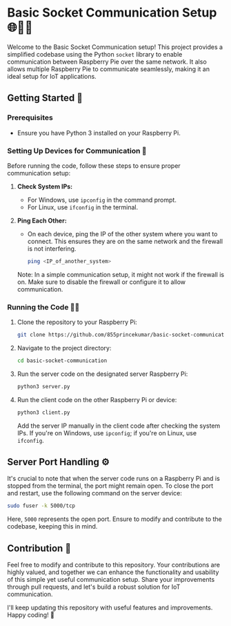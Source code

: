 # Basic Socket Communication Setup 🌐🍓🤖

Welcome to the Basic Socket Communication setup! This project provides a simplified codebase using the Python `socket` library to enable communication between Raspberry Pie over the same network. It also allows multiple Raspberry Pie to communicate seamlessly, making it an ideal setup for IoT applications.

## Getting Started 🚀

### Prerequisites
- Ensure you have Python 3 installed on your Raspberry Pi.

### Setting Up Devices for Communication 📡

Before running the code, follow these steps to ensure proper communication setup:

1. **Check System IPs:**
   - For Windows, use `ipconfig` in the command prompt.
   - For Linux, use `ifconfig` in the terminal.

2. **Ping Each Other:**
   - On each device, ping the IP of the other system where you want to connect. This ensures they are on the same network and the firewall is not interfering.
     ```bash
     ping <IP_of_another_system>
     ```

   Note: In a simple communication setup, it might not work if the firewall is on. Make sure to disable the firewall or configure it to allow communication.

### Running the Code 🏃‍♂️

1. Clone the repository to your Raspberry Pi:
   ```bash
   git clone https://github.com/855princekumar/basic-socket-communication.git
   ```

2. Navigate to the project directory:
   ```bash
   cd basic-socket-communication
   ```

3. Run the server code on the designated server Raspberry Pi:
   ```bash
   python3 server.py
   ```

4. Run the client code on the other Raspberry Pi or device:
   ```bash
   python3 client.py
   ```

   Add the server IP manually in the client code after checking the system IPs. If you're on Windows, use `ipconfig`; if you're on Linux, use `ifconfig`.

## Server Port Handling ⚙️

It's crucial to note that when the server code runs on a Raspberry Pi and is stopped from the terminal, the port might remain open. To close the port and restart, use the following command on the server device:

```bash
sudo fuser -k 5000/tcp
```

Here, `5000` represents the open port. Ensure to modify and contribute to the codebase, keeping this in mind.

## Contribution 🤝

Feel free to modify and contribute to this repository. Your contributions are highly valued, and together we can enhance the functionality and usability of this simple yet useful communication setup. Share your improvements through pull requests, and let's build a robust solution for IoT communication.

I'll keep updating this repository with useful features and improvements. Happy coding! 🎉
